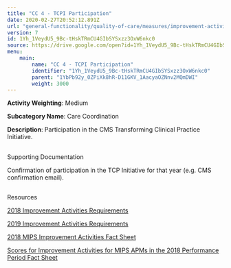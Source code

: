 ```yaml
---
title: "CC 4 - TCPI Participation"
date: 2020-02-27T20:52:12.891Z
url: "general-functionality/quality-of-care/measures/improvement-activities-measures/2018-improvement-activities/cc-4-tcpi-participation.html"
version: 7
id: 1Yh_1VeydU5_9Bc-tHskTRmCU4GIbSYSxzz3OxW6nkc0
source: https://drive.google.com/open?id=1Yh_1VeydU5_9Bc-tHskTRmCU4GIbSYSxzz3OxW6nkc0
menu:
    main:
        name: "CC 4 - TCPI Participation"
        identifier: "1Yh_1VeydU5_9Bc-tHskTRmCU4GIbSYSxzz3OxW6nkc0"
        parent: "1YbPb92y_0ZPiXk8hR-D11GKV_1AacyaOZNnv2MQmDWI"
        weight: 3000
---
```









**Activity Weighting**: Medium

**Subcategory Name**: Care Coordination

**Description**: Participation in the CMS Transforming Clinical Practice Initiative.







## 

Supporting Documentation

Confirmation of participation in the TCP Initiative for that year (e.g. CMS confirmation email).







## 

Resources

[2018 Improvement Activities Requirements](https://qpp.cms.gov/mips/improvement-activities?py=2018)

[2019 Improvement Activities Requirements](https://qpp.cms.gov/mips/improvement-activities?py=2019)

[2018 MIPS Improvement Activities Fact Sheet](https://qpp.cms.gov/resource/2018%20MIPS%20Improvement%20Activities%20Fact%20Sheet)

[Scores for Improvement Activities for MIPS APMs in the 2018 Performance Period Fact Sheet](https://qpp.cms.gov/resource/2018%20MIPS%20APMs%20improvement%20Activities%20scores%20fact%20sheet)

